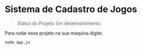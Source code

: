 <h1> Sistema de Cadastro de Jogos </h1>

> Status do Projeto: Em desenvolvimento.

Para rodar esse projeto na sua maquina digite: 

```
node app.js
```
